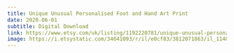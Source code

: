 ```yaml
---
title: Unique Unusual Personalised Foot and Hand Art Print
date: 2020-06-01
subtitle: Digital Download
link: https://www.etsy.com/uk/listing/1192220781/unique-unusual-personalised-digital
image: https://i.etsystatic.com/34641093/r/il/e0cf83/3812071863/il_1140xN.3812071863_f3b2.jpg
---
```

